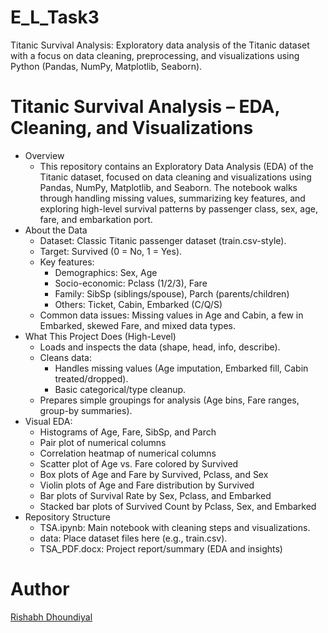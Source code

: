# E_L_Task3
Titanic Survival Analysis: Exploratory data analysis of the Titanic dataset with a focus on data cleaning, preprocessing, and visualizations using Python (Pandas, NumPy, Matplotlib, Seaborn).


# Titanic Survival Analysis – EDA, Cleaning, and Visualizations
- Overview
  - This repository contains an Exploratory Data Analysis (EDA) of the Titanic dataset, focused  on data cleaning and visualizations using Pandas, NumPy, Matplotlib, and Seaborn. The notebook walks through handling missing values, summarizing key features, and exploring high-level survival patterns by passenger class, sex, age, fare, and embarkation port.
- About the Data
  - Dataset: Classic Titanic passenger dataset (train.csv-style).
  - Target: Survived (0 = No, 1 = Yes).
  - Key features:
      - Demographics: Sex, Age
      - Socio-economic: Pclass (1/2/3), Fare
      - Family: SibSp (siblings/spouse), Parch (parents/children)
      - Others: Ticket, Cabin, Embarked (C/Q/S)
  - Common data issues: Missing values in Age and Cabin, a few in Embarked, skewed Fare, and mixed data types.
- What This Project Does (High-Level)
    - Loads and inspects the data (shape, head, info, describe).
    - Cleans data:
      - Handles missing values (Age imputation, Embarked fill, Cabin treated/dropped).
      - Basic categorical/type cleanup.
  - Prepares simple groupings for analysis (Age bins, Fare ranges, group-by summaries).
- Visual EDA:
  - Histograms of Age, Fare, SibSp, and Parch 
  - Pair plot of numerical columns
  - Correlation heatmap of numerical columns
  - Scatter plot of Age vs. Fare colored by Survived 
  - Box plots of Age and Fare by Survived, Pclass, and Sex 
  - Violin plots of Age and Fare distribution by Survived
  - Bar plots of Survival Rate by Sex, Pclass, and Embarked
  - Stacked bar plots of Survived Count by Pclass, Sex, and Embarked
- Repository Structure
  - TSA.ipynb: Main notebook with cleaning steps and visualizations.
  - data: Place dataset files here (e.g., train.csv).
  - TSA_PDF.docx: Project report/summary (EDA and insights)


# Author
[Rishabh Dhoundiyal](https://github.com/RishabhDhoundiyal)
